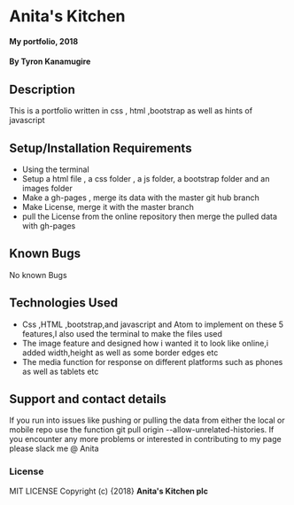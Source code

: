# Anita's Kitchen

#### My portfolio, 2018

#### By **Tyron Kanamugire**

## Description
This is a portfolio written in css , html ,bootstrap as well as hints of javascript

## Setup/Installation Requirements
* Using the terminal
* Setup a html file , a css folder , a js folder, a bootstrap folder and an images folder
* Make a gh-pages , merge its data with the master git hub branch
* Make License, merge it with the master branch
* pull the License from the online repository then merge the pulled data with gh-pages
## Known Bugs
No known Bugs
## Technologies Used
* Css ,HTML ,bootstrap,and javascript and Atom to implement on these 5 features,I also used the terminal to make the files used
* The image feature and designed how i wanted it to look like online,i added width,height as well as some border edges etc
* The media function for response on different platforms such as phones as well as tablets etc
## Support and contact details
If you run into issues like pushing or pulling the data from either the local or mobile repo use the function
 git pull origin --allow-unrelated-histories.
 If you encounter any more problems or interested in contributing to my page please slack me @ Anita
### License
MIT LICENSE
Copyright (c) {2018} **Anita's Kitchen plc**

